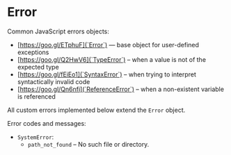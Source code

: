 # Error

Common JavaScript errors objects:

- [https://goo.gl/ETphuF](`Error`) — base object for user-defined exceptions
- [https://goo.gl/Q2HwV6](`TypeError`) – when a value is not of the expected type
- [https://goo.gl/fEiEo1](`SyntaxError`) – when trying to interpret syntactically invalid code
- [https://goo.gl/Qn6nfi](`ReferenceError`) – when a non-existent variable is referenced

All custom errors implemented below extend the `Error` object.

Error codes and messages:

- `SystemError`:
  - `path_not_found` – No such file or directory.
